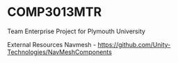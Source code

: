 # COMP3013MTR
Team Enterprise Project for Plymouth University


External Resources
Navmesh -  https://github.com/Unity-Technologies/NavMeshComponents
